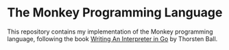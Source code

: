 # The Monkey Programming Language

This repository contains my implementation of the Monkey programming language, following the book [Writing An Interpreter in Go](https://interpreterbook.com/) by Thorsten Ball.
